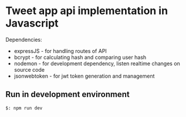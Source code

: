 # Tweet app api implementation in Javascript
Dependencies: 
- expressJS     -   for handling routes of API
- bcrypt        -   for calculating hash and comparing user hash 
- nodemon       -   for development dependency, listen realtime changes on source code
- jsonwebtoken  -   for jwt token generation and management

## Run in development environment
`$: npm run dev`
